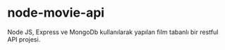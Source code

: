 # node-movie-api
Node JS, Express ve MongoDb kullanılarak yapılan film tabanlı bir restful API projesi.
